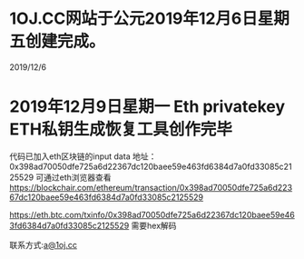 # 1OJ.CC网站于公元2019年12月6日星期五创建完成。
2019/12/6
# 2019年12月9日星期一 Eth privatekey ETH私钥生成恢复工具创作完毕
代码已加入eth区块链的input data
地址：0x398ad70050dfe725a6d22367dc120baee59e463fd6384d7a0fd33085c2125529
可通过eth浏览器查看
<a href="https://blockchair.com/ethereum/transaction/0x398ad70050dfe725a6d22367dc120baee59e463fd6384d7a0fd33085c2125529">https://blockchair.com/ethereum/transaction/0x398ad70050dfe725a6d22367dc120baee59e463fd6384d7a0fd33085c2125529</a>

<a href="https://eth.btc.com/txinfo/0x398ad70050dfe725a6d22367dc120baee59e463fd6384d7a0fd33085c2125529">https://eth.btc.com/txinfo/0x398ad70050dfe725a6d22367dc120baee59e463fd6384d7a0fd33085c2125529</a> 需要hex解码

联系方式:a@1oj.cc
